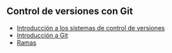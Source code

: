 ## Control de versiones con Git

- [Introducción a los sistemas de control de versiones](00-intro.md)
- [Introducción a Git](01-git-basis.md)
- [Ramas](02-branchs.md)

